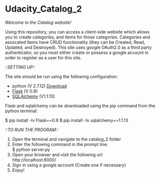# Udacity_Catalog_2

<em>Welcome to the Catalog website!</em>

Using this repository, you can access a client-side website which allows you to create categories, and items for those categories. Categories and assocated Items have CRUD functionality (they can be Created, Read, Updated, and Destroyed). This site uses google OAuth2.0 as a third party authenticator, so you must either create or possess a google account in order to register as a user for this site.

<em>::SETTING UP::</em>

The site should be run using the following configuration:
<ul>
<li>python (V 2.7.12) <a href="https://www.python.org/downloads/">Download</a></li>
<li><a href="http://flask.pocoo.org/docs/0.12/">Flask</a> (V 0.9)</li>
<li><a href="http://docs.sqlalchemy.org/en/rel_1_1/">SQLAlchemy</a> (V1.1.13)</li>
</ul>

Flask and sqlalchemy can be downloaded using the pip command from the python terminal:

$  pip install -Iv Flask==0.9
$  pip install -Iv sqlalchemy==1.1.13

<em>::TO RUN THE PROGRAM::</em>
<ol>
<li>Open the terminal and navigate to the catalog_2 folder</li>
<li>Enter the following command in the prompt line:<br>$  python server.py</li>
<li>Open your browser and visit the following url:<br>http://localhost:8000/</li>
<li>Sign in using a google account (Create one if necessary)</li>
<li>Enjoy!</li>
</ol>

